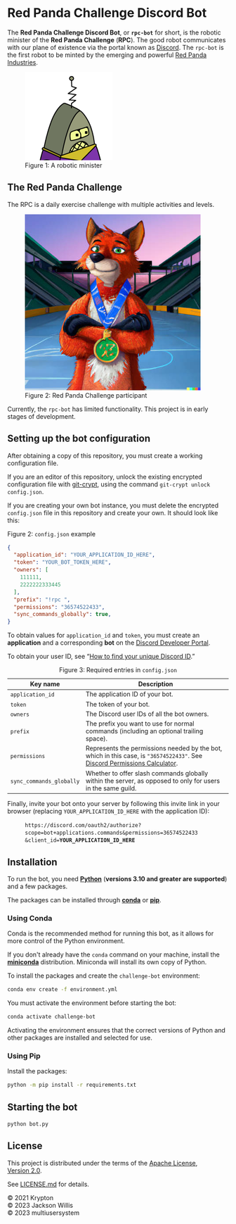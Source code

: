 # Red Panda Challenge Discord Bot

The **Red Panda Challenge Discord Bot**, or **`rpc-bot`** for short, is the robotic minister of the **Red Panda Challenge** (**RPC**). The good robot communicates with our plane of existence via the portal known as [Discord](https://discord.com/). The `rpc-bot` is the first robot to be minted by the emerging and powerful [Red Panda Industries](https://github.com/red-panda-industries).

<figure>
  <img alt="Preacherbot from Futurama" src="images/preacherbot.png">
  <figcaption>Figure&nbsp;1: A robotic minister</figcaption>
</figure>

## The Red Panda Challenge

The RPC is a daily exercise challenge with multiple activities and levels.

<figure>
  <img alt="AI artwork of a cartoon red fox in a hockey arena, wearing a large medal, looking at the viewer, with his arms crossed" src="images/hockey-fox.jpg" height="400" width="400">
  <figcaption>Figure&nbsp;2: Red Panda Challenge participant</figcaption>
</figure>

Currently, the `rpc-bot` has limited functionality. This project is in early stages of development.

## Setting up the bot configuration

After obtaining a copy of this repository, you must create a working configuration file.

If you are an editor of this repository, unlock the existing encrypted configuration file with [git-crypt](https://www.agwa.name/projects/git-crypt/), using the command `git-crypt unlock config.json`.

If you are creating your own bot instance, you must delete the encrypted `config.json` file in this repository and create your own. It should look like this:

Figure&nbsp;2: `config.json` example
```json
{
  "application_id": "YOUR_APPLICATION_ID_HERE",
  "token": "YOUR_BOT_TOKEN_HERE",
  "owners": [
    111111,
    2222222333445
  ],
  "prefix": "!rpc ",
  "permissions": "36574522433",
  "sync_commands_globally": true,
}
```

To obtain values for `application_id` and `token`, you must create an **application** and a corresponding **bot** on the [Discord Developer Portal](https://discord.com/developers/applications).

To obtain your user ID, see &ldquo;[How to find your unique Discord ID](http://web.archive.org/web/20230313045358/https://www.businessinsider.com/guides/tech/discord-id).&rdquo;

<table>
  <caption>Figure&nbsp;3: Required entries in <code>config.json</code></caption>
  <thead>
    <tr>
      <th>Key name</th>
      <th>Description</th>
    </tr>
  </thead>
  <tbody>
    <tr>
      <td><code>application_id</code></td>
      <td>The application ID of your bot.</td>
    </tr>
    <tr>
      <td><code>token</code></td>
      <td>The token of your bot.</td>
    </tr>
    <tr>
      <td><code>owners</code></td>
      <td>The Discord user IDs of all the bot owners.</td>
    </tr>
    <tr>
      <td><code>prefix</code></td>
      <td>The prefix you want to use for normal commands (including an optional trailing space).</td>
    </tr>
    <tr>
      <td><code>permissions</code></td>
      <td>Represents the permissions needed by the bot, which in this case, is <code>"36574522433"</code>. See <a href="https://discordapi.com/permissions.html">Discord Permissions Calculator</a>.</td>
    </tr>
    <tr>
      <td><code>sync_commands_globally</code></td>
      <td>Whether to offer slash commands globally within the server, as opposed to only for users in the same guild.</td>
  </tbody>
</table>

Finally, invite your bot onto your server by following this invite link in your browser (replacing `YOUR_APPLICATION_ID_HERE` with the application ID):

<!-- https://discord.com/oauth2/authorize?scope=bot+applications.commands&permissions=36574522433&client_id=YOUR_APPLICATION_ID_HERE -->

<figure>
<code>https:<span>//</span>discord.com/oauth2/authorize?<wbr>scope=bot+applications.commands<wbr>&permissions=36574522433<wbr>&client_id=<strong>YOUR_APPLICATION_ID_HERE</strong></code>
</figure>

## Installation

To run the bot, you need **[Python](https://www.python.org/)** (**versions&nbsp;3.10 and&nbsp;greater are supported**) and a few packages.

The packages can be installed through **[conda](https://docs.conda.io/en/latest/)** or **[pip](https://pypi.org/project/pip/)**.

### Using Conda

Conda is the recommended method for running this bot, as it allows for more control of the Python environment.

If you don't already have the `conda` command on your machine, install the **[miniconda](https://docs.conda.io/en/latest/miniconda.html)** distribution. Miniconda will install its own copy of Python.

To install the packages and create the `challenge-bot` environment:

```bash
conda env create -f environment.yml
```

You must activate the environment before starting the bot:

```bash
conda activate challenge-bot
```

Activating the environment ensures that the correct versions of Python and other packages are installed and selected for use.

### Using Pip

Install the packages:

```bash
python -m pip install -r requirements.txt
```

## Starting the bot

```bash
python bot.py
```

## License

This project is distributed under the terms of the [Apache License, Version&nbsp;2.0](https://en.wikipedia.org/wiki/Apache_License).

See [LICENSE.md](LICENSE.md) for details.

&copy; 2021 Krypton <br>
&copy; 2023 Jackson Willis <br>
&copy; 2023 multiusersystem